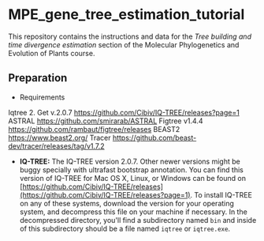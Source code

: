 # MPE_gene_tree_estimation_tutorial

This repository contains the instructions and data for the *Tree building and time divergence estimation* section of the Molecular Phylogenetics and Evolution of Plants course.


## Preparation

* Requirements

Iqtree 2. Get v.2.0.7 https://github.com/Cibiv/IQ-TREE/releases?page=1
ASTRAL https://github.com/smirarab/ASTRAL
Figtree v1.4.4 https://github.com/rambaut/figtree/releases
BEAST2 https://www.beast2.org/
Tracer https://github.com/beast-dev/tracer/releases/tag/v1.7.2


* **IQ-TREE:** The IQ-TREE version 2.0.7. Other newer versions might be buggy specially with ultrafast bootstrap annotation. You can find this version of IQ-TREE for Mac OS X, Linux, or Windows can be found on [https://github.com/Cibiv/IQ-TREE/releases](https://github.com/Cibiv/IQ-TREE/releases?page=1). To install IQ-TREE on any of these systems, download the version for your operating system, and decompress this file on your machine if necessary. In the decompressed directory, you'll find a subdirectory named `bin` and inside of this subdirectory should be a file named `iqtree` or `iqtree.exe`.